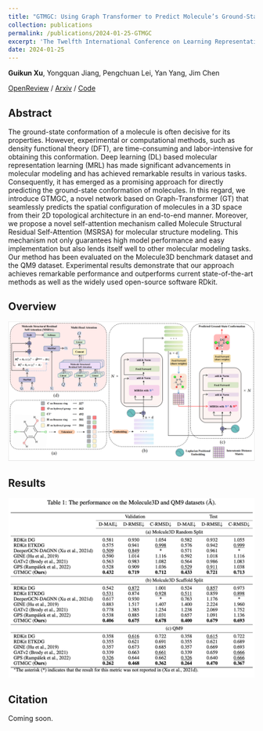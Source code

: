 ```yaml
---
title: "GTMGC: Using Graph Transformer to Predict Molecule’s Ground-State Conformation (camera-ready soon)"
collection: publications
permalink: /publications/2024-01-25-GTMGC
excerpt: 'The Twelfth International Conference on Learning Representations <b>(ICLR 2024, spotlight)</b> <br> <b>Guikun Xu</b>, Yongquan Jiang, Pengchuan Lei, Yan Yang, Jim Chen'
date: 2024-01-25
---
```



**Guikun Xu**, Yongquan Jiang, Pengchuan Lei, Yan Yang, Jim Chen

[OpenReview](https://openreview.net/forum?id=F7QnIKlC1N) / [Arxiv]() / [Code]()

## Abstract

The ground-state conformation of a molecule is often decisive for its properties. However, experimental or computational methods, such as density functional theory (DFT), are time-consuming and labor-intensive for obtaining this conformation. Deep learning (DL) based molecular representation learning (MRL) has made significant advancements in molecular modeling and has achieved remarkable results in various tasks. Consequently, it has emerged as a promising approach for directly predicting the ground-state conformation of molecules. In this regard, we introduce GTMGC, a novel network based on Graph-Transformer (GT) that seamlessly predicts the spatial configuration of molecules in a 3D space from their 2D topological architecture in an end-to-end manner. Moreover, we propose a novel self-attention mechanism called Molecule Structural Residual Self-Attention (MSRSA) for molecular structure modeling. This mechanism not only guarantees high model performance and easy implementation but also lends itself well to other molecular modeling tasks. Our method has been evaluated on the Molecule3D benchmark dataset and the QM9 dataset. Experimental results demonstrate that our approach achieves remarkable performance and outperforms current state-of-the-art methods as well as the widely used open-source software RDkit.

## Overview

![overview](/images/GTMGC/overview.png)

## Results

![results](/images/GTMGC/results.png)

## Citation

Coming soon.